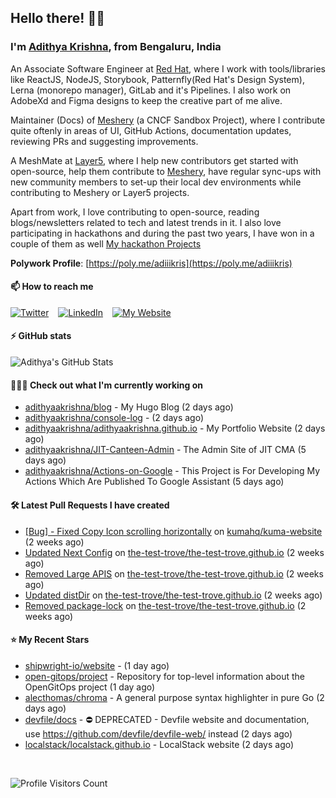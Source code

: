## Hello there! 👋🏻
  
### I'm [Adithya Krishna](https://adithyaakrishna.github.io/), from <b>Bengaluru, India</b></br>

An Associate Software Engineer at [Red Hat](https://www.redhat.com), where I work with tools/libraries like ReactJS, NodeJS, Storybook, Patternfly(Red Hat's Design System), Lerna (monorepo manager), GitLab and it's Pipelines. I also work on AdobeXd and Figma designs to keep the creative part of me alive.

Maintainer (Docs) of [Meshery](https://github.com/meshery) (a CNCF Sandbox Project), where I contribute quite oftenly in areas of UI, GitHub Actions, documentation updates, reviewing PRs and suggesting improvements.

A MeshMate at [Layer5](https://layer5.io), where I help new contributors get started with open-source, help them contribute to [Meshery](https://github.com/meshery), have regular sync-ups with new community members to set-up their local dev environments while contributing to Meshery or Layer5 projects.

Apart from work, I love contributing to open-source, reading blogs/newsletters related to tech and latest trends in it. I also love participating in hackathons and during the past two years, I have won in a couple of them as well [My hackathon Projects](http://bit.ly/adikris-hackathons)

**Polywork Profile**: [https://poly.me/adiiikris](https://poly.me/adiiikris)

#### 📫 How to reach me

[![Twitter](https://img.shields.io/badge/-@adii_kris-%231DA1F2?style=for-the-badge&logo=twitter&logoColor=ffffff)](https://twitter.com/adii_kris) &ensp;
[![LinkedIn](https://img.shields.io/badge/-Adithya%20Krishna-%230A67C3?style=for-the-badge&logo=linkedin&logoColor=ffffff)](https://www.linkedin.com/in/adiiikris/) &ensp;
[![My Website](https://img.shields.io/badge/-My%20Website-%230A67C3?style=for-the-badge)](https://adithyaakrishna.github.io/)


#### ⚡️ GitHub stats

![Adithya's GitHub Stats](https://github-readme-stats.vercel.app/api?username=adithyaakrishna&show_icons=true&hide_border=true&title_color=fff&icon_color=79ff97&text_color=9f9f9f&bg_color=151515)



#### 🧑🏻‍💻 Check out what I'm currently working on

- [adithyaakrishna/blog](https://github.com/adithyaakrishna/blog) - My Hugo Blog (2 days ago)
- [adithyaakrishna/console-log](https://github.com/adithyaakrishna/console-log) -  (2 days ago)
- [adithyaakrishna/adithyaakrishna.github.io](https://github.com/adithyaakrishna/adithyaakrishna.github.io) - My Portfolio Website (2 days ago)
- [adithyaakrishna/JIT-Canteen-Admin](https://github.com/adithyaakrishna/JIT-Canteen-Admin) - The Admin Site of JIT CMA (5 days ago)
- [adithyaakrishna/Actions-on-Google](https://github.com/adithyaakrishna/Actions-on-Google) - This Project is For Developing My Actions Which Are Published To Google Assistant (5 days ago)

#### 🛠 Latest Pull Requests I have created

- [[Bug] - Fixed Copy Icon scrolling horizontally](https://github.com/kumahq/kuma-website/pull/981) on [kumahq/kuma-website](https://github.com/kumahq/kuma-website) (2 weeks ago)
- [Updated Next Config](https://github.com/the-test-trove/the-test-trove.github.io/pull/31) on [the-test-trove/the-test-trove.github.io](https://github.com/the-test-trove/the-test-trove.github.io) (2 weeks ago)
- [Removed Large APIS](https://github.com/the-test-trove/the-test-trove.github.io/pull/30) on [the-test-trove/the-test-trove.github.io](https://github.com/the-test-trove/the-test-trove.github.io) (2 weeks ago)
- [Updated distDir](https://github.com/the-test-trove/the-test-trove.github.io/pull/29) on [the-test-trove/the-test-trove.github.io](https://github.com/the-test-trove/the-test-trove.github.io) (2 weeks ago)
- [Removed package-lock](https://github.com/the-test-trove/the-test-trove.github.io/pull/28) on [the-test-trove/the-test-trove.github.io](https://github.com/the-test-trove/the-test-trove.github.io) (2 weeks ago)

#### ⭐ My Recent Stars

- [shipwright-io/website](https://github.com/shipwright-io/website) -  (1 day ago)
- [open-gitops/project](https://github.com/open-gitops/project) - Repository for top-level information about the OpenGitOps project (1 day ago)
- [alecthomas/chroma](https://github.com/alecthomas/chroma) - A general purpose syntax highlighter in pure Go  (2 days ago)
- [devfile/docs](https://github.com/devfile/docs) - ⛔️ DEPRECATED - Devfile website and documentation, use https://github.com/devfile/devfile-web/ instead (2 days ago)
- [localstack/localstack.github.io](https://github.com/localstack/localstack.github.io) - LocalStack website (2 days ago)

<br> 

![Profile Visitors Count](https://profile-counter.glitch.me/adithyaakrishna/count.svg)
